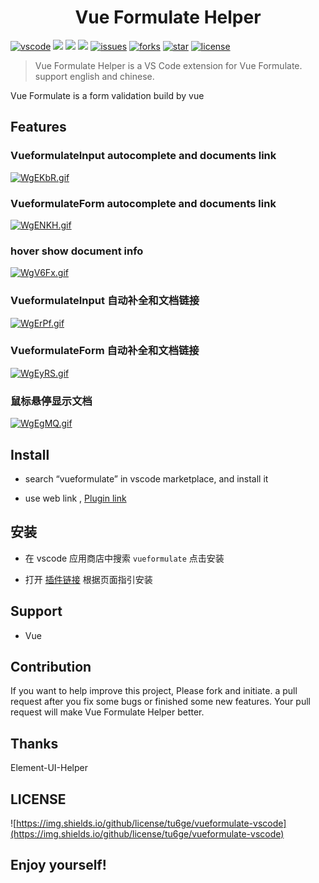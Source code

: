 <p>
  <h1 align="center">Vue Formulate Helper</h1>
</p>


[![vscode](https://vsmarketplacebadge.apphb.com/version-short/tu6ge.vueformulate-helper.svg)](https://marketplace.visualstudio.com/items?itemName=tu6ge.vueformulate-helper)
[![](https://vsmarketplacebadge.apphb.com/installs/tu6ge.vueformulate-helper.svg
)](https://marketplace.visualstudio.com/items?itemName=tu6ge.vueformulate-helper)
[![](https://vsmarketplacebadge.apphb.com/downloads/tu6ge.vueformulate-helper.svg
)](https://marketplace.visualstudio.com/items?itemName=tu6ge.vueformulate-helper)
[![](https://vsmarketplacebadge.apphb.com/rating-star/tu6ge.vueformulate-helper.svg
)](https://marketplace.visualstudio.com/items?itemName=tu6ge.vueformulate-helper)
[![issues](https://img.shields.io/github/issues/tu6ge/vueformulate-vscode)](https://github.com/tu6ge/vueformulate-vscode/issues)
[![forks](https://img.shields.io/github/forks/tu6ge/vueformulate-vscode)](https://github.com/tu6ge/vueformulate-vscode.git)
[![star](https://img.shields.io/github/stars/tu6ge/vueformulate-vscode)](https://github.com/tu6ge/vueformulate-vscode.git)
[![license](https://img.shields.io/github/license/tu6ge/vueformulate-vscode)](https://github.com/tu6ge/vueformulate-vscode.git)

> Vue Formulate Helper is a VS Code extension for Vue Formulate. support english and chinese.

Vue Formulate is a form validation build by vue

## Features

### VueformulateInput autocomplete and documents link

[![WgEKbR.gif](https://z3.ax1x.com/2021/07/25/WgEKbR.gif)](https://imgtu.com/i/WgEKbR)

### VueformulateForm autocomplete and documents link

[![WgENKH.gif](https://z3.ax1x.com/2021/07/25/WgENKH.gif)](https://imgtu.com/i/WgENKH)

### hover show document info

[![WgV6Fx.gif](https://z3.ax1x.com/2021/07/25/WgV6Fx.gif)](https://imgtu.com/i/WgV6Fx)

### VueformulateInput 自动补全和文档链接

[![WgErPf.gif](https://z3.ax1x.com/2021/07/25/WgErPf.gif)](https://imgtu.com/i/WgErPf)

### VueformulateForm 自动补全和文档链接

[![WgEyRS.gif](https://z3.ax1x.com/2021/07/25/WgEyRS.gif)](https://imgtu.com/i/WgEyRS)

### 鼠标悬停显示文档

[![WgEgMQ.gif](https://z3.ax1x.com/2021/07/25/WgEgMQ.gif)](https://imgtu.com/i/WgEgMQ)

## Install

- search “vueformulate” in vscode marketplace, and install it

- use web link , [Plugin link](https://marketplace.visualstudio.com/items?itemName=tu6ge.vueformulate-helper)

## 安装

- 在 vscode 应用商店中搜索 `vueformulate` 点击安装

- 打开 [插件链接](https://marketplace.visualstudio.com/items?itemName=tu6ge.vueformulate-helper) 根据页面指引安装

## Support

* Vue

## Contribution

If you want to help improve this project, Please fork and initiate. a pull request after you fix some bugs or finished some new features. Your pull request will make Vue Formulate Helper better.

## Thanks

Element-UI-Helper

## LICENSE

![https://img.shields.io/github/license/tu6ge/vueformulate-vscode](https://img.shields.io/github/license/tu6ge/vueformulate-vscode)

## **Enjoy yourself!**

